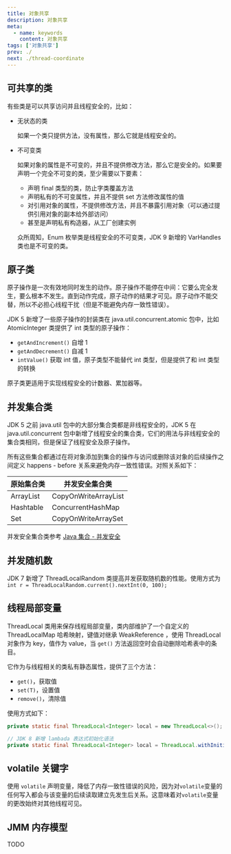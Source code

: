 ```yaml
---
title: 对象共享
description: 对象共享
meta:
  - name: keywords
    content: 对象共享
tags: ['对象共享']
prev: ./
next: ./thread-coordinate
---
```


## 可共享的类

有些类是可以共享访问并且线程安全的，比如：

- 无状态的类

  如果一个类只提供方法，没有属性，那么它就是线程安全的。

- 不可变类

  如果对象的属性是不可变的，并且不提供修改方法，那么它是安全的。如果要声明一个完全不可变的类，至少需要以下要素：
  - 声明 final 类型的类，防止字类覆盖方法
  - 声明私有的不可变属性，并且不提供 set 方法修改属性的值
  - 对引用对象的属性，不提供修改方法，并且不暴露引用对象（可以通过提供引用对象的副本给外部访问）
  - 甚至是声明私有构造器，从工厂创建实例

  众所周知，Enum 枚举类是线程安全的不可变类，JDK 9 新增的 VarHandles 类也是不可变的类。

## 原子类

原子操作是一次有效地同时发生的动作。原子操作不能停在中间：它要么完全发生，要么根本不发生。直到动作完成，原子动作的结果才可见。原子动作不能交替，所以不必担心线程干扰（但是不能避免内存一致性错误）。

JDK 5 新增了一些原子操作的封装类在 java.util.concurrent.atomic 包中，比如 AtomicInteger 类提供了 int 类型的原子操作：

- `getAndIncrement()` 自增 1
- `getAndDecrement()` 自减 1
- `intValue()` 获取 int 值，原子类型不能替代 int 类型，但是提供了和 int 类型的转换

原子类更适用于实现线程安全的计数器、累加器等。

## 并发集合类

JDK 5 之前 java.util 包中的大部分集合类都是非线程安全的，JDK 5 在 java.util.concurrent 包中新增了线程安全的集合类，它们的用法与非线程安全的集合类相同，但是保证了线程安全及原子操作。

所有这些集合都通过在将对象添加到集合的操作与访问或删除该对象的后续操作之间定义 happens - before 关系来避免内存一致性错误。对照关系如下：

| 原始集合类 | 并发安全集合类       |
| ---------- | -------------------- |
| ArrayList  | CopyOnWriteArrayList |
| Hashtable  | ConcurrentHashMap    |
| Set        | CopyOnWriteArraySet  |

并发安全集合类参考 [Java 集合 - 并发安全](../collection/)

## 并发随机数

JDK 7 新增了 ThreadLocalRandom 类提高并发获取随机数的性能。使用方式为 `int r = ThreadLocalRandom.current().nextInt(0, 100);`

## 线程局部变量

ThreadLocal 类用来保存线程局部变量，类内部维护了一个自定义的 ThreadLocalMap 哈希映射，键值对继承 WeakReference ，使用 ThreadLocal 对象作为 key，值作为 value，当 `get()` 方法返回空时会自动删除哈希表中的条目。

它作为与线程相关的类私有静态属性，提供了三个方法：

- `get()`，获取值
- `set(T)`，设置值
- `remove()`，清除值

使用方式如下：

```java
private static final ThreadLocal<Integer> local = new ThreadLocal<>();

// JDK 8 新增 lambada 表达式初始化语法
private static final ThreadLocal<Integer> local = ThreadLocal.withInitial(() -> 1);
```

## volatile 关键字

使用 `volatile` 声明变量，降低了内存一致性错误的风险，因为对`volatile`变量的任何写入都会与该变量的后续读取建立先发生后关系。这意味着对`volatile`变量的更改始终对其他线程可见。

## JMM 内存模型

TODO